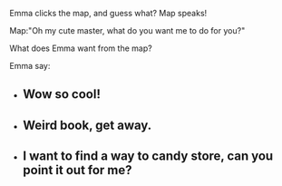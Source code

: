 Emma clicks the map, and guess what? Map speaks!

Map:"Oh my cute master, what do you want me to do for you?"

What does Emma want from the map?

Emma say: 

* ## Wow so cool!
* ## Weird book, get away.
* ## I want to find a way to candy store, can you point it out for me?